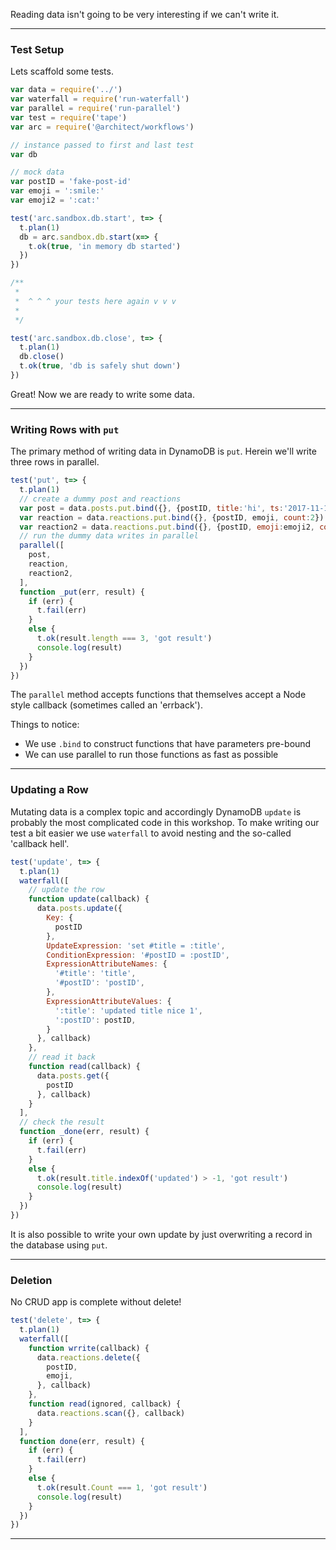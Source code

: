 Reading data isn't going to be very interesting if we can't write it.

---
### Test Setup

Lets scaffold some tests.

```javascript
var data = require('../')
var waterfall = require('run-waterfall')
var parallel = require('run-parallel')
var test = require('tape')
var arc = require('@architect/workflows')

// instance passed to first and last test
var db

// mock data
var postID = 'fake-post-id'
var emoji = ':smile:'
var emoji2 = ':cat:'

test('arc.sandbox.db.start', t=> {
  t.plan(1)
  db = arc.sandbox.db.start(x=> {
    t.ok(true, 'in memory db started')
  })
})

/**
 *
 *  ^ ^ ^ your tests here again v v v
 *
 */

test('arc.sandbox.db.close', t=> {
  t.plan(1)
  db.close()
  t.ok(true, 'db is safely shut down')
})
```

Great! Now we are ready to write some data.

---
### Writing Rows with `put`

The primary method of writing data in DynamoDB is `put`. Herein we'll write three rows in parallel.

```javascript
test('put', t=> {
  t.plan(1)
  // create a dummy post and reactions
  var post = data.posts.put.bind({}, {postID, title:'hi', ts:'2017-11-11'})
  var reaction = data.reactions.put.bind({}, {postID, emoji, count:2})
  var reaction2 = data.reactions.put.bind({}, {postID, emoji:emoji2, count:1})
  // run the dummy data writes in parallel
  parallel([
    post,
    reaction,
    reaction2,
  ],
  function _put(err, result) {
    if (err) {
      t.fail(err)
    }
    else {
      t.ok(result.length === 3, 'got result')
      console.log(result)
    }
  })
})
```

The `parallel` method accepts functions that themselves accept a Node style callback (sometimes called an 'errback').

Things to notice:

- We use `.bind` to construct functions that have parameters pre-bound
- We can use parallel to run those functions as fast as possible

---
### Updating a Row

Mutating data is a complex topic and accordingly DynamoDB `update` is probably the most complicated code in this workshop. To make writing our test a bit easier we use `waterfall` to avoid nesting and the so-called 'callback hell'.

```javascript
test('update', t=> {
  t.plan(1)
  waterfall([
    // update the row
    function update(callback) {
      data.posts.update({
        Key: {
          postID
        },
        UpdateExpression: 'set #title = :title',
        ConditionExpression: '#postID = :postID',
        ExpressionAttributeNames: {
          '#title': 'title',
          '#postID': 'postID',
        },
        ExpressionAttributeValues: {
          ':title': 'updated title nice 1',
          ':postID': postID,
        }
      }, callback)
    },
    // read it back
    function read(callback) {
      data.posts.get({
        postID
      }, callback)
    }
  ],
  // check the result
  function _done(err, result) {
    if (err) {
      t.fail(err)
    }
    else {
      t.ok(result.title.indexOf('updated') > -1, 'got result')
      console.log(result)
    }
  })
})

```

It is also possible to write your own update by just overwriting a record in the database using `put`.

---
### Deletion

No CRUD app is complete without delete!

```javascript
test('delete', t=> {
  t.plan(1)
  waterfall([
    function wrrite(callback) {
      data.reactions.delete({
        postID,
        emoji,
      }, callback)
    },
    function read(ignored, callback) {
      data.reactions.scan({}, callback)
    }
  ],
  function done(err, result) {
    if (err) {
      t.fail(err)
    }
    else {
      t.ok(result.Count === 1, 'got result')
      console.log(result)
    }
  })
})
```

---
